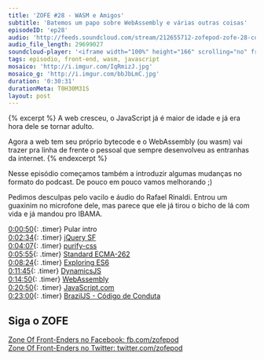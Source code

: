 ```yaml
---
title: 'ZOFE #28 - WASM e Amigos'
subtitle: 'Batemos um papo sobre WebAssembly e várias outras coisas'
episodeID: 'ep28'
audio: 'http://feeds.soundcloud.com/stream/212655712-zofepod-zofe-28-compila-o-js-ai'
audio_file_length: 29699027
soundcloud-player: '<iframe width="100%" height="166" scrolling="no" frameborder="no" src="https://w.soundcloud.com/player/?url=https%3A//api.soundcloud.com/tracks/212655712&amp;color=ff5500&amp;auto_play=false&amp;hide_related=false&amp;show_comments=true&amp;show_user=true&amp;show_reposts=false"></iframe>'
tags: episodio, front-end, wasm, javascript
mosaico: 'http://i.imgur.com/IqRmizJ.jpg'
mosaico_g: 'http://i.imgur.com/bbJbLmC.jpg'
duration: '0:30:31'
durationMeta: T0H30M31S
layout: post
---
```


{% excerpt %}
A web cresceu, o JavaScript já é maior de idade e já era hora dele se tornar adulto.

Agora a web tem seu próprio bytecode e o WebAssembly (ou wasm) vai trazer pra linha de frente o pessoal que sempre desenvolveu as entranhas da internet.
{% endexcerpt %}

Nesse episódio começamos também a introduzir algumas mudanças no formato do podcast. De pouco em pouco vamos melhorando ;)

Pedimos desculpas pelo vacilo e áudio do Rafael Rinaldi. Entrou um guaxinim no microfone dele, mas parece que ele já tirou o bicho de lá com vida e já mandou pro IBAMA.

[0:00:50](#t=0:00:50){: .timer} Pular intro<br>
[0:02:34](#t=0:02:34){: .timer} [jQuery SF](http://jquerysf.com)<br>
[0:04:07](#t=0:04:07){: .timer} [purify-css](https://github.com/purifycss/purifycss)<br>
[0:05:55](#t=0:05:55){: .timer} [Standard ECMA-262](http://www.ecma-international.org/publications/standards/Ecma-262.htm)<br>
[0:08:24](#t=0:08:24){: .timer} [Exploring ES6](https://leanpub.com/exploring-es6/read)<br>
[0:11:45](#t=0:11:45){: .timer} [DynamicsJS](http://dynamicsjs.com/)<br>
[0:14:50](#t=0:14:50){: .timer} [WebAssembly](https://brendaneich.com/2015/06/from-asm-js-to-webassembly/)<br>
[0:20:50](#t=0:20:50){: .timer} [JavaScript.com](https://www.javascript.com/)<br>
[0:23:00](#t=0:23:00){: .timer} [BrazilJS - Código de Conduta](http://braziljs.com.br/)<br>

## Siga o ZOFE

[Zone Of Front-Enders no Facebook: fb.com/zofepod](http://fb.com/zofepod/ "ZOFE no Facebook: fb.com/zofepod")<br>
[Zone Of Front-Enders no Twitter: twitter.com/zofepod](http://twitter.com/zofepod/ "ZOFE no Twitter")<br>

